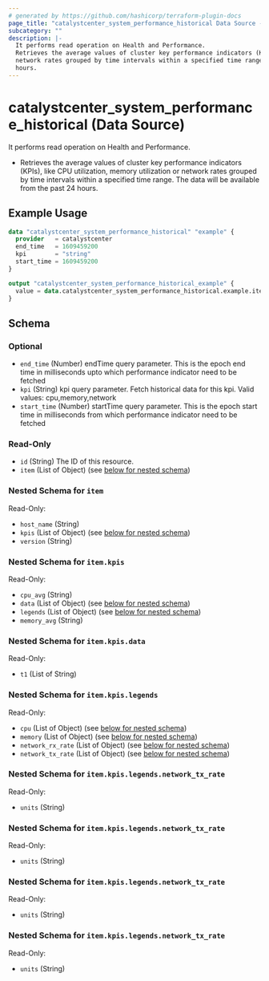 ```yaml
---
# generated by https://github.com/hashicorp/terraform-plugin-docs
page_title: "catalystcenter_system_performance_historical Data Source - terraform-provider-catalystcenter"
subcategory: ""
description: |-
  It performs read operation on Health and Performance.
  Retrieves the average values of cluster key performance indicators (KPIs), like CPU utilization, memory utilization or
  network rates grouped by time intervals within a specified time range. The data will be available from the past 24
  hours.
---
```


# catalystcenter_system_performance_historical (Data Source)

It performs read operation on Health and Performance.

- Retrieves the average values of cluster key performance indicators (KPIs), like CPU utilization, memory utilization or
network rates grouped by time intervals within a specified time range. The data will be available from the past 24
hours.

## Example Usage

```terraform
data "catalystcenter_system_performance_historical" "example" {
  provider   = catalystcenter
  end_time   = 1609459200
  kpi        = "string"
  start_time = 1609459200
}

output "catalystcenter_system_performance_historical_example" {
  value = data.catalystcenter_system_performance_historical.example.item
}
```

<!-- schema generated by tfplugindocs -->
## Schema

### Optional

- `end_time` (Number) endTime query parameter. This is the epoch end time in milliseconds upto which performance indicator need to be fetched
- `kpi` (String) kpi query parameter. Fetch historical data for this kpi. Valid values: cpu,memory,network
- `start_time` (Number) startTime query parameter. This is the epoch start time in milliseconds from which performance indicator need to be fetched

### Read-Only

- `id` (String) The ID of this resource.
- `item` (List of Object) (see [below for nested schema](#nestedatt--item))

<a id="nestedatt--item"></a>
### Nested Schema for `item`

Read-Only:

- `host_name` (String)
- `kpis` (List of Object) (see [below for nested schema](#nestedobjatt--item--kpis))
- `version` (String)

<a id="nestedobjatt--item--kpis"></a>
### Nested Schema for `item.kpis`

Read-Only:

- `cpu_avg` (String)
- `data` (List of Object) (see [below for nested schema](#nestedobjatt--item--kpis--data))
- `legends` (List of Object) (see [below for nested schema](#nestedobjatt--item--kpis--legends))
- `memory_avg` (String)

<a id="nestedobjatt--item--kpis--data"></a>
### Nested Schema for `item.kpis.data`

Read-Only:

- `t1` (List of String)


<a id="nestedobjatt--item--kpis--legends"></a>
### Nested Schema for `item.kpis.legends`

Read-Only:

- `cpu` (List of Object) (see [below for nested schema](#nestedobjatt--item--kpis--legends--cpu))
- `memory` (List of Object) (see [below for nested schema](#nestedobjatt--item--kpis--legends--memory))
- `network_rx_rate` (List of Object) (see [below for nested schema](#nestedobjatt--item--kpis--legends--network_rx_rate))
- `network_tx_rate` (List of Object) (see [below for nested schema](#nestedobjatt--item--kpis--legends--network_tx_rate))

<a id="nestedobjatt--item--kpis--legends--cpu"></a>
### Nested Schema for `item.kpis.legends.network_tx_rate`

Read-Only:

- `units` (String)


<a id="nestedobjatt--item--kpis--legends--memory"></a>
### Nested Schema for `item.kpis.legends.network_tx_rate`

Read-Only:

- `units` (String)


<a id="nestedobjatt--item--kpis--legends--network_rx_rate"></a>
### Nested Schema for `item.kpis.legends.network_tx_rate`

Read-Only:

- `units` (String)


<a id="nestedobjatt--item--kpis--legends--network_tx_rate"></a>
### Nested Schema for `item.kpis.legends.network_tx_rate`

Read-Only:

- `units` (String)
